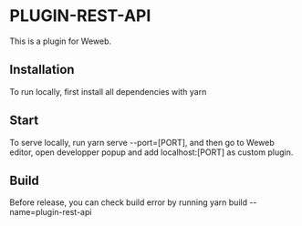 # PLUGIN-REST-API

This is a plugin for Weweb.

## Installation

To run locally, first install all dependencies with yarn

## Start

To serve locally, run yarn serve --port=[PORT], and then go to Weweb editor, open developper popup and add localhost:[PORT] as custom plugin.

## Build

Before release, you can check build error by running yarn build --name=plugin-rest-api
